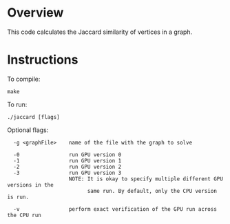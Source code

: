 
# Overview

This code calculates the Jaccard similarity of vertices in a graph.

# Instructions

To compile:

```
make
```

To run:

```
./jaccard [flags]

```

Optional flags:

```
  -g <graphFile>    name of the file with the graph to solve

  -0                run GPU version 0
  -1                run GPU version 1
  -2                run GPU version 2
  -3                run GPU version 3
                    NOTE: It is okay to specify multiple different GPU versions in the
                          same run. By default, only the CPU version is run.

  -v                perform exact verification of the GPU run across the CPU run

```

